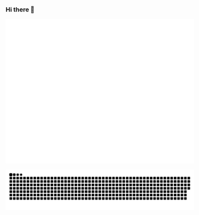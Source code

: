 ### Hi there 👋

<!--
**Mistrymm7/Mistrymm7** is a ✨ _special_ ✨ repository because its `README.md` (this file) appears on your GitHub profile.

Here are some ideas to get you started:

- 🔭 I’m currently working on ...
- 🌱 I’m currently learning ...
- 👯 I’m looking to collaborate on ...
- 🤔 I’m looking for help with ...
- 💬 Ask me about ...
- 📫 How to reach me: ...
- 😄 Pronouns: ...
- ⚡ Fun fact: ...
-->


![Contribution](https://raw.githubusercontent.com/Mistrymm7/Mistrymm7/main/github-metrics.svg)

![Animation](https://raw.githubusercontent.com/Mistrymm7/Mistrymm7/main/github-contribution-grid-snake-dark.svg)



